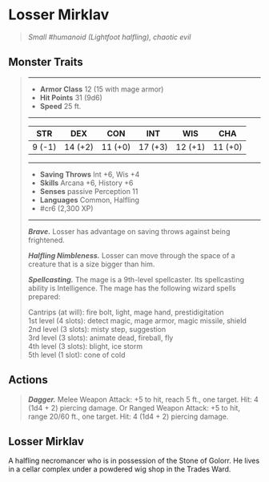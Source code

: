 # Losser Mirklav
>*Small #humanoid (Lightfoot halfling), chaotic evil*
## Monster Traits
>___
>- **Armor Class** 12 (15 with mage armor)
>- **Hit Points** 31 (9d6)
>- **Speed** 25 ft.
>___
>|STR|DEX|CON|INT|WIS|CHA|
>|:---:|:---:|:---:|:---:|:---:|:---:|
>|9 (-1)|14 (+2)|11 (+0)|17 (+3)|12 (+1)|11 (+0)|
>___
>- **Saving Throws** Int +6, Wis +4
>- **Skills** Arcana +6, History +6
>- **Senses** passive Perception 11
>- **Languages** Common, Halfling
>- #cr6 (2,300 XP)
>___
>***Brave.*** Losser has advantage on saving throws against being frightened.  
>
>***Halfling Nimbleness.*** Losser can move through the space of a creature that is a size bigger than him.  
>
>***Spellcasting.*** The mage is a 9th-level spellcaster. Its spellcasting ability is Intelligence. The mage has the following wizard spells prepared:  
>
>Cantrips (at will): fire bolt, light, mage hand, prestidigitation  
>1st level (4 slots): detect magic, mage armor, magic missile, shield  
>2nd level (3 slots): misty step, suggestion  
>3rd level (3 slots): animate dead, fireball, fly  
>4th level (3 slots): blight, ice storm  
>5th level (1 slot): cone of cold  
>
## Actions
>***Dagger.*** Melee Weapon Attack: +5 to hit, reach 5 ft., one target. Hit: 4 (1d4 + 2) piercing damage. Or Ranged Weapon Attack: +5 to hit, range 20/60 ft., one target. Hit: 4 (1d4 + 2) piercing damage.
## Losser Mirklav
A halfling necromancer who is in possession of the Stone of Golorr. He lives in a cellar complex under a powdered wig shop in the Trades Ward.